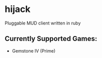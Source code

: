 hijack
======

Pluggable MUD client written in ruby

Currently Supported Games:
--------------------------

- Gemstone IV (Prime)
